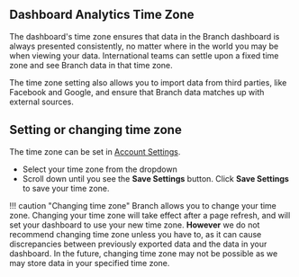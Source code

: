## Dashboard Analytics Time Zone

The dashboard's time zone ensures that data in the Branch dashboard is always presented consistently, no matter where in the world you may be when viewing your data. International teams can settle upon a fixed time zone and see Branch data in that time zone.

The time zone setting also allows you to import data from third parties, like Facebook and Google, and ensure that Branch data matches up with external sources.

## Setting or changing time zone

The time zone can be set in [Account Settings](https://dashboard.branch.io/account-settings/app). 

- Select your time zone from the dropdown
- Scroll down until you see the **Save Settings** button. Click **Save Settings** to save your time zone.

!!! caution "Changing time zone"
    Branch allows you to change your time zone. Changing your time zone will take effect after a page refresh, and will set your dashboard to use your new time zone. **However** we do not recommend changing time zone unless you have to, as it can cause discrepancies between previously exported data and the data in your dashboard. In the future, changing time zone may not be possible as we may store data in your specified time zone.
